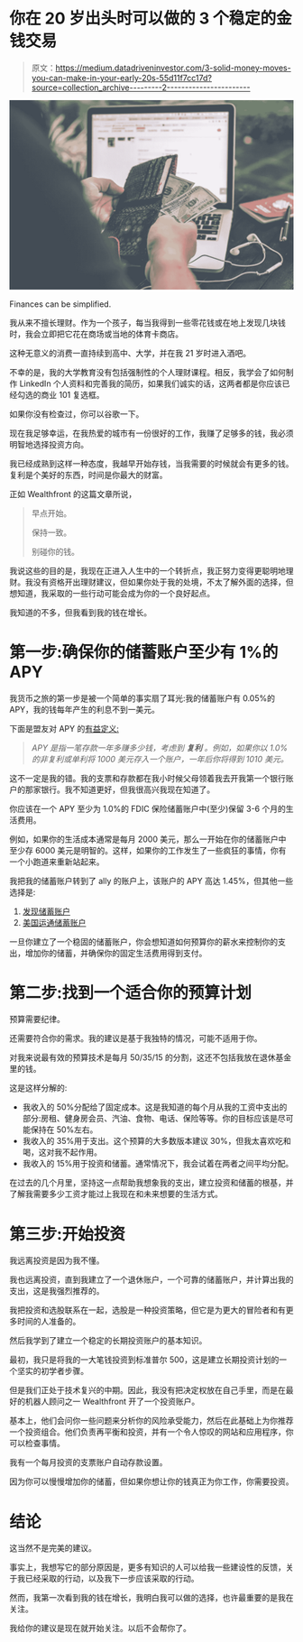 # 你在 20 岁出头时可以做的 3 个稳定的金钱交易

> 原文：<https://medium.datadriveninvestor.com/3-solid-money-moves-you-can-make-in-your-early-20s-55d11f7cc17d?source=collection_archive---------2----------------------->

![](img/758235890bdd552f0aba2db6e35fc6e8.png)

Finances can be simplified.

我从来不擅长理财。作为一个孩子，每当我得到一些零花钱或在地上发现几块钱时，我会立即把它花在商场或当地的体育卡商店。

这种无意义的消费一直持续到高中、大学，并在我 21 岁时进入酒吧。

不幸的是，我的大学教育没有包括强制性的个人理财课程。相反，我学会了如何制作 LinkedIn 个人资料和完善我的简历，如果我们诚实的话，这两者都是你应该已经勾选的商业 101 复选框。

如果你没有检查过，你可以谷歌一下。

现在我足够幸运，在我热爱的城市有一份很好的工作，我赚了足够多的钱，我必须明智地选择投资方向。

我已经成熟到这样一种态度，我越早开始存钱，当我需要的时候就会有更多的钱。复利是个美好的东西，时间是你最大的财富。

正如 Wealthfront 的这篇文章所说，

> 早点开始。
> 
> 保持一致。
> 
> 别碰你的钱。

我说这些的目的是，我现在正进入人生中的一个转折点，我正努力变得更聪明地理财。我没有资格开出理财建议，但如果你处于我的处境，不太了解外面的选择，但想知道，我采取的一些行动可能会成为你的一个良好起点。

我知道的不多，但我看到我的钱在增长。

# 第一步:确保你的储蓄账户至少有 1%的 APY

我货币之旅的第一步是被一个简单的事实扇了耳光:我的储蓄账户有 0.05%的 APY，我的钱每年产生的利息不到一美元。

下面是盟友对 APY 的[有益定义:](https://www.ally.com/do-it-right/banking/how-is-annual-percentage-yield-calculated/)

> *APY 是指一笔存款一年多赚多少钱，考虑到* ***复利*** *。例如，如果你以 1.0%的非复利或单利将 1000 美元存入一个账户，一年后你将得到 1010 美元。*

这不一定是我的错。我的支票和存款都在我小时候父母领着我去开我第一个银行账户的那家银行。我不知道更好，但我很高兴我现在知道了。

你应该在一个 APY 至少为 1.0%的 FDIC 保险储蓄账户中(至少)保留 3-6 个月的生活费用。

例如，如果你的生活成本通常是每月 2000 美元，那么一开始在你的储蓄账户中至少存 6000 美元是明智的。这样，如果你的工作发生了一些疯狂的事情，你有一个小跑道来重新站起来。

我把我的储蓄账户转到了 ally 的账户上，该账户的 APY 高达 1.45%，但其他一些选择是:

1.  [发现储蓄账户](https://www.discover.com/online-banking/savings-account/)
2.  [美国运通储蓄账户](https://www.americanexpress.com/personalsavings/home)

一旦你建立了一个稳固的储蓄账户，你会想知道如何预算你的薪水来控制你的支出，增加你的储蓄，并确保你的固定生活费用得到支付。

# 第二步:找到一个适合你的预算计划

预算需要纪律。

还需要符合你的需求。我的建议是基于我独特的情况，可能不适用于你。

对我来说最有效的预算技术是每月 50/35/15 的分割，这还不包括我放在退休基金里的钱。

这是这样分解的:

*   我收入的 50%分配给了固定成本。这是我知道的每个月从我的工资中支出的部分:房租、健身房会员、汽油、食物、电话、保险等等。你的目标应该是尽可能保持在 50%左右。
*   我收入的 35%用于支出。这个预算的大多数版本建议 30%，但我太喜欢吃和喝，这对我不起作用。
*   我收入的 15%用于投资和储蓄。通常情况下，我会试着在两者之间平均分配。

在过去的几个月里，坚持这一点帮助我想象我的支出，建立投资和储蓄的根基，并了解我需要多少工资才能过上我现在和未来想要的生活方式。

# 第三步:开始投资

我远离投资是因为我不懂。

我也远离投资，直到我建立了一个退休账户，一个可靠的储蓄账户，并计算出我的支出，这是我强烈推荐的。

我把投资和选股联系在一起，选股是一种投资策略，但它是为更大的冒险者和有更多时间的人准备的。

然后我学到了建立一个稳定的长期投资账户的基本知识。

最初，我只是将我的一大笔钱投资到标准普尔 500，这是建立长期投资计划的一个坚实的初学者步骤。

但是我们正处于技术复兴的中期。因此，我没有把决定权放在自己手里，而是在最好的机器人顾问之一 Wealthfront 开了一个投资账户。

基本上，他们会问你一些问题来分析你的风险承受能力，然后在此基础上为你推荐一个投资组合。他们负责再平衡和投资，并有一个令人惊叹的网站和应用程序，你可以检查事情。

我有一个每月投资的支票账户自动存款设置。

因为你可以慢慢增加你的储蓄，但如果你想让你的钱真正为你工作，你需要投资。

# 结论

这当然不是完美的建议。

事实上，我想写它的部分原因是，更多有知识的人可以给我一些建设性的反馈，关于我已经采取的行动，以及我下一步应该采取的行动。

然而，我第一次看到我的钱在增长，我明白我可以做的选择，也许最重要的是我在关注。

我给你的建议是现在就开始关注。以后不会帮你了。